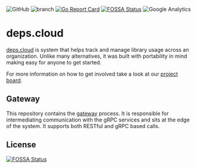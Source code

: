![GitHub](https://img.shields.io/github/license/depscloud/gateway.svg)
![branch](https://github.com/depscloud/depscloud/gateway/workflows/branch/badge.svg?branch=main)
[![Go Report Card](https://goreportcard.com/badge/github.com/depscloud/depscloud/gateway)](https://goreportcard.com/report/github.com/depscloud/depscloud/gateway)
[![FOSSA Status](https://app.fossa.com/api/projects/git%2Bgithub.com%2Fdepscloud%2Fgateway.svg?type=shield)](https://app.fossa.com/projects/git%2Bgithub.com%2Fdepscloud%2Fgateway?ref=badge_shield)
![Google Analytics](https://www.google-analytics.com/collect?v=1&cid=555&t=pageview&ec=repo&ea=open&dp=gateway&dt=gateway&tid=UA-143087272-2)

# deps.cloud

[deps.cloud](https://deps.cloud/) is system that helps track and manage library usage across an organization.
Unlike many alternatives, it was built with portability in mind making easy for anyone to get started.

For more information on how to get involved take a look at our [project board](https://github.com/orgs/depscloud/projects/1).

## Gateway

This repository contains the [gateway](https://deps.cloud/docs/services/gateway/) process.
It is responsible for intermediating communication with the gRPC services and sits at the edge of the system.
It supports both RESTful and gRPC based calls.

## License

[![FOSSA Status](https://app.fossa.com/api/projects/git%2Bgithub.com%2Fdepscloud%2Fgateway.svg?type=large)](https://app.fossa.com/projects/git%2Bgithub.com%2Fdepscloud%2Fgateway?ref=badge_large)

